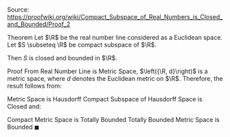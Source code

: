 # 

Source: https://proofwiki.org/wiki/Compact_Subspace_of_Real_Numbers_is_Closed_and_Bounded/Proof_2

Theorem
Let $\R$ be the real number line considered as a Euclidean space.
Let $S \subseteq \R$ be compact subspace of $\R$.

Then $S$ is closed and bounded in $\R$.


Proof
From Real Number Line is Metric Space, $\left({\R, d}\right)$ is a metric space, where $d$ denotes the Euclidean metric on $\R$.
Therefore, the result follows from:

Metric Space is Hausdorff
Compact Subspace of Hausdorff Space is Closed
and:

Compact Metric Space is Totally Bounded
Totally Bounded Metric Space is Bounded
$\blacksquare$





